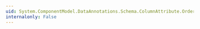 ```yaml
---
uid: System.ComponentModel.DataAnnotations.Schema.ColumnAttribute.Order
internalonly: False
---
```

